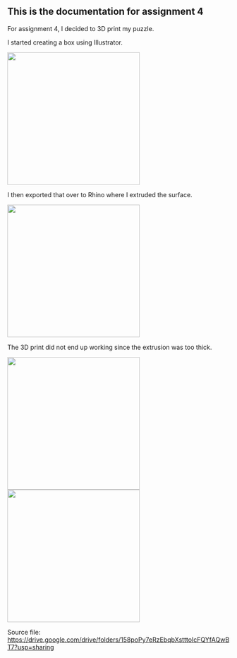 ## This is the documentation for assignment 4

For assignment 4, I decided to 3D print my puzzle. 

I started creating a box using Illustrator. 

<img src = "https://user-images.githubusercontent.com/115178948/199364028-0c3262fe-4e51-4d55-9043-3a2f3580f557.png" width = "300" > 


I then exported that over to Rhino where I extruded the surface. 

<img src = "https://user-images.githubusercontent.com/115178948/199364209-d7bf8b07-9657-4aed-9ffc-7e2a98362665.png" width = "300"> 



The 3D print did not end up working since the extrusion was too thick. 

<img src= "https://user-images.githubusercontent.com/115178948/199373493-8aa5adfc-b431-4d2e-b7cf-4e0d6d96723c.JPG" width ="300"> 


<img src = "https://user-images.githubusercontent.com/115178948/199373497-6fa349d8-1d72-4743-a394-7972e1da5dd1.JPG" width ="300"> 



Source file: https://drive.google.com/drive/folders/158poPy7eRzEbqbXstttoIcFQYfAQwBT7?usp=sharing 
